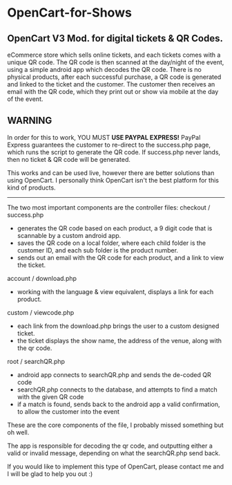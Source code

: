 # OpenCart-for-Shows
## OpenCart V3 Mod. for digital tickets & QR Codes. 
 
eCommerce store which sells online tickets, and each tickets comes with a unique QR code. The QR code is then scanned at the day/night of the event, using a simple android app which decodes the QR code.
There is no physical products, after each successful purchase, a QR code is generated and linked to the ticket and the customer.
The customer then receives an email with the QR code, which they print out or show via mobile at the day of the event. 

## WARNING 
In order for this to work, YOU MUST **USE PAYPAL EXPRESS!** PayPal Express guarantees the customer to re-direct to the success.php page, which runs the script to generate the QR code. If success.php never lands, then no ticket & QR code will be generated.

This works and can be used live, however there are better solutions than using OpenCart. I personally think OpenCart isn't the best platform for this kind of products.

-------------------------------------------------------------------------------------------------------------------------------

The two most important components are the controller files:
checkout / success.php
- generates the QR code based on each product, a 9 digit code that is scannable by a custom android app. 
- saves the QR code on a local folder, where each child folder is the customer ID, and each sub folder is the product number.
- sends out an email with the QR code for each product, and a link to view the ticket. 


account / download.php
- working with the language & view equivalent, displays a link for each product.

custom / viewcode.php 
- each link from the download.php brings the user to a custom designed ticket.
- the ticket displays the show name, the address of the venue, along with the qr code.

root / searchQR.php
- android app connects to searchQR.php and sends the de-coded QR code
- searchQR.php connects to the database, and attempts to find a match with the given QR code
- if a match is found, sends back to the android app a valid confirmation, to allow the customer into the event

These are the core components of the file, I probably missed something but oh well.

The app is responsible for decoding the qr code, and outputting either a valid or invalid message, depending on what the searchQR.php send back.

If you would like to implement this type of OpenCart, please contact me and I will be glad to help you out :)
